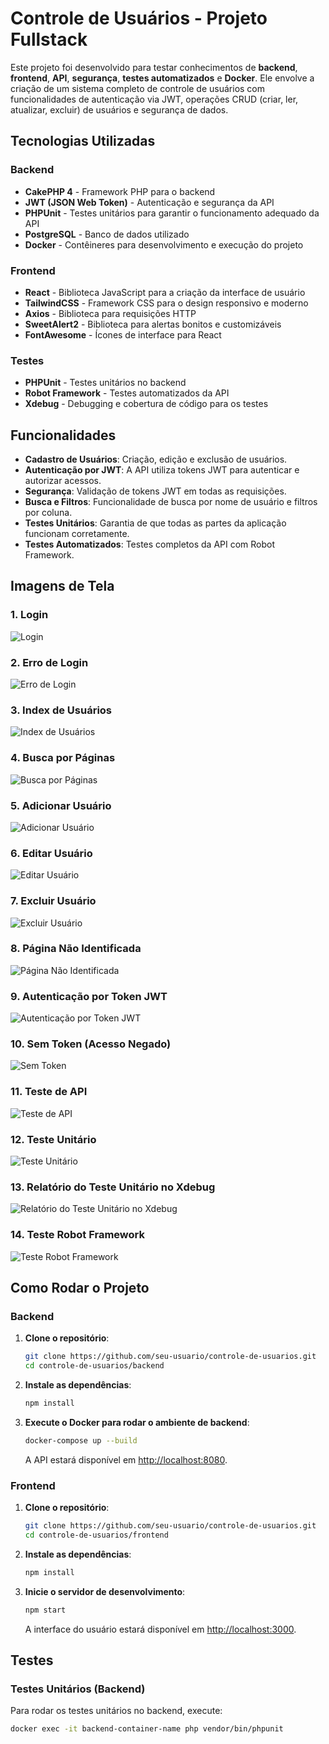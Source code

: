 # Controle de Usuários - Projeto Fullstack

Este projeto foi desenvolvido para testar conhecimentos de **backend**, **frontend**, **API**, **segurança**, **testes automatizados** e **Docker**. Ele envolve a criação de um sistema completo de controle de usuários com funcionalidades de autenticação via JWT, operações CRUD (criar, ler, atualizar, excluir) de usuários e segurança de dados.

## Tecnologias Utilizadas

### Backend
- **CakePHP 4** - Framework PHP para o backend
- **JWT (JSON Web Token)** - Autenticação e segurança da API
- **PHPUnit** - Testes unitários para garantir o funcionamento adequado da API
- **PostgreSQL** - Banco de dados utilizado
- **Docker** - Contêineres para desenvolvimento e execução do projeto

### Frontend
- **React** - Biblioteca JavaScript para a criação da interface de usuário
- **TailwindCSS** - Framework CSS para o design responsivo e moderno
- **Axios** - Biblioteca para requisições HTTP
- **SweetAlert2** - Biblioteca para alertas bonitos e customizáveis
- **FontAwesome** - Ícones de interface para React

### Testes
- **PHPUnit** - Testes unitários no backend
- **Robot Framework** - Testes automatizados da API
- **Xdebug** - Debugging e cobertura de código para os testes

## Funcionalidades

- **Cadastro de Usuários**: Criação, edição e exclusão de usuários.
- **Autenticação por JWT**: A API utiliza tokens JWT para autenticar e autorizar acessos.
- **Segurança**: Validação de tokens JWT em todas as requisições.
- **Busca e Filtros**: Funcionalidade de busca por nome de usuário e filtros por coluna.
- **Testes Unitários**: Garantia de que todas as partes da aplicação funcionam corretamente.
- **Testes Automatizados**: Testes completos da API com Robot Framework.

## Imagens de Tela

### 1. Login

![Login](https://i.imgur.com/H4ddNoH.png)

### 2. Erro de Login

![Erro de Login](https://i.imgur.com/PZe2zcv.png)

### 3. Index de Usuários

![Index de Usuários](https://i.imgur.com/Eumf8cu.png)

### 4. Busca por Páginas

![Busca por Páginas](https://i.imgur.com/2UpnrrR.png)

### 5. Adicionar Usuário

![Adicionar Usuário](https://i.imgur.com/3l5YCb3.png)

### 6. Editar Usuário

![Editar Usuário](https://i.imgur.com/1EZ4lrH.png)

### 7. Excluir Usuário

![Excluir Usuário](https://i.imgur.com/uijYxOO.png)

### 8. Página Não Identificada

![Página Não Identificada](https://i.imgur.com/29trh9G.png)

### 9. Autenticação por Token JWT

![Autenticação por Token JWT](https://i.imgur.com/J6Y5RUX.png)

### 10. Sem Token (Acesso Negado)

![Sem Token](https://i.imgur.com/j7M2MTe.png)

### 11. Teste de API

![Teste de API](https://i.imgur.com/gawyNPh.png)

### 12. Teste Unitário

![Teste Unitário](https://i.imgur.com/AVhgT4r.png)

### 13. Relatório do Teste Unitário no Xdebug

![Relatório do Teste Unitário no Xdebug](https://i.imgur.com/ehhg6wP.png)

### 14. Teste Robot Framework

![Teste Robot Framework](https://i.imgur.com/ubqVjLq.png)

## Como Rodar o Projeto

### Backend

1. **Clone o repositório**:

    ```bash
    git clone https://github.com/seu-usuario/controle-de-usuarios.git
    cd controle-de-usuarios/backend
    ```

2. **Instale as dependências**:

    ```bash
    npm install
    ```

3. **Execute o Docker para rodar o ambiente de backend**:

    ```bash
    docker-compose up --build
    ```

    A API estará disponível em [http://localhost:8080](http://localhost:8080).

### Frontend

1. **Clone o repositório**:

    ```bash
    git clone https://github.com/seu-usuario/controle-de-usuarios.git
    cd controle-de-usuarios/frontend
    ```

2. **Instale as dependências**:

    ```bash
    npm install
    ```

3. **Inicie o servidor de desenvolvimento**:

    ```bash
    npm start
    ```

    A interface do usuário estará disponível em [http://localhost:3000](http://localhost:3000).

## Testes

### Testes Unitários (Backend)

Para rodar os testes unitários no backend, execute:

```bash
docker exec -it backend-container-name php vendor/bin/phpunit
